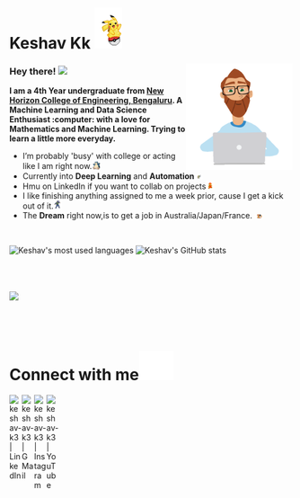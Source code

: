 # Keshav Kk <img src="https://github.com/keshav-k3/mygifs/blob/4cdf4e350df020dbd4be137eb9867992ed439465/gitgifs/pika1.gif" width="50px">
<!-- 
    &nbsp; [![HitCount](http://hits.dwyl.com/TheDudeThatCode/TheDudeThatCode.svg)](http://hits.dwyl.com/TheDudeThatCode/TheDudeThatCode) 
-->

<img align="right" alt="PC GIF" src="https://github.com/keshav-k3/mygifs/blob/4cdf4e350df020dbd4be137eb9867992ed439465/gitgifs/dev1.gif" width="190" />

### **Hey there!** <img src="https://github.com/TheDudeThatCode/TheDudeThatCode/blob/master/Assets/Hi.gif" width="29px"> 

<p>
  <b>
    I am a 4th Year undergraduate from <a href="https://newhorizonindia.edu/college_edu/"> <b>New Horizon College of Engineering</b>, Bengaluru</a>.  
      A <b>Machine Learning</b> and <b>Data Science Enthusiast</b> :computer: with a love for <b>Mathematics and Machine Learning</b>. Trying to learn a little more everyday.
  </b>  
</p>

-  I’m probably 'busy' with college or acting like I am right now.<img alt="GIF" src="https://github.com/keshav-k3/mygifs/blob/4cdf4e350df020dbd4be137eb9867992ed439465/gitgifs/snorlax.gif" width="15vw" />
-  Currently into **Deep Learning** and **Automation**<img alt="GIF" src="https://github.com/keshav-k3/mygifs/blob/4cdf4e350df020dbd4be137eb9867992ed439465/gitgifs/zelda.gif" width="15vw" />
- Hmu on LinkedIn if you want to collab on projects<img alt="GIF" src="https://github.com/keshav-k3/mygifs/blob/4cdf4e350df020dbd4be137eb9867992ed439465/gitgifs/mario1.gif" width="15vw" /> 
-  I like finishing anything assigned to me a week prior, cause I get a kick out of it.<img alt="GIF" src="https://github.com/keshav-k3/mygifs/blob/4cdf4e350df020dbd4be137eb9867992ed439465/gitgifs/kakashi.gif" width="15vw" />
- The **Dream** right now,is to get a job in Australia/Japan/France. <img alt="GIF" src="https://github.com/keshav-k3/mygifs/blob/4cdf4e350df020dbd4be137eb9867992ed439465/gitgifs/charizard.gif" width="15vw" />

<br>

![Keshav's most used languages](https://github-readme-stats.vercel.app/api/top-langs/?username=keshav-k3&theme=dark&hide_langs_below=1)
![Keshav's GitHub stats](https://github-readme-stats.vercel.app/api?username=keshav-k3&bg_color=30,f12711,f5af19&title_color=000&text_color=000)

<p>
    <br>
    <br>
    <br>
    <img src="https://github.com/keshav-k3/mygifs/blob/4cdf4e350df020dbd4be137eb9867992ed439465/gitgifs/datascientists.gif" width="1200px">
    
</p>
<br>


<br>




# Connect with me<img src="https://github.com/keshav-k3/mygifs/blob/4cdf4e350df020dbd4be137eb9867992ed439465/gitgifs/dev3.gif" height="52px">

[<img align="left" alt="keshav-k3 | LinkedIn" width="22px" src="https://cdn.jsdelivr.net/npm/simple-icons@v3/icons/linkedin.svg" />][mylinkedin]
[<img align="left" alt="keshav-k3 | GMail" width="22px" src="https://cdn.jsdelivr.net/npm/simple-icons@v3/icons/gmail.svg" />][mail]
[<img align="left" alt="keshav-k3 | Instagram" width="22px" src="https://cdn.jsdelivr.net/npm/simple-icons@v3/icons/instagram.svg" />][instagram]
[<img align="left" alt="keshav-k3 | YouTube" width="22px" src="https://cdn.jsdelivr.net/npm/simple-icons@v3/icons/youtube.svg" />][youtube]








[youtube]: https://www.youtube.com/c/Keshavkrishnakumar
[mylinkedin]:  https://www.linkedin.com/in/keshavk3/
[instagram]: https://www.instagram.com/keshav.music/
[mail]: mailto:1nh19cs077.keshavkk@gmail.com
